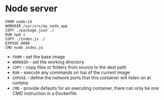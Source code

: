 # Node server

```Docker
FROM node:14                    
WORKDIR /usr/src/my_node_app
COPY ./package.json ./
RUN npm i
COPY ./index.js ./
EXPOSE 8080
CMD node index.js
```

- ``FROM`` - set the base image
- ``WORKDIR`` - set the working directory
- ``COPY`` - copy files or folders from source to the dest path
- ``RUN`` - execute any commands on top of the current image
- ``EXPOSE`` - define the network ports that this container will listen on at runtime
- ``CMD`` - provide defaults for an executing container, there can only be one CMD instruction in a Dockerfile
